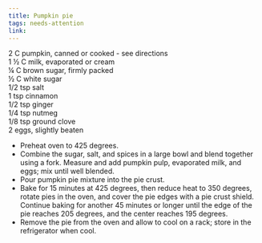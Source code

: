 ```yaml
---
title: Pumpkin pie
tags: needs-attention
link: 
---
```

2 C pumpkin, canned or cooked \- see directions  
1 ½ C milk, evaporated or cream  
¼ C brown sugar, firmly packed  
½ C white sugar  
1/2 tsp salt  
1 tsp cinnamon  
1/2 tsp ginger  
1/4 tsp nutmeg  
1/8 tsp ground clove  
2 eggs, slightly beaten

* Preheat oven to 425 degrees.  
* Combine the sugar, salt, and spices in a large bowl and blend together using a fork. Measure and add pumpkin pulp, evaporated milk, and eggs; mix until well blended.  
* Pour pumpkin pie mixture into the pie crust.  
* Bake for 15 minutes at 425 degrees, then reduce heat to 350 degrees, rotate pies in the oven, and cover the pie edges with a pie crust shield. Continue baking for another 45 minutes or longer until the edge of the pie reaches 205 degrees, and the center reaches 195 degrees.  
* Remove the pie from the oven and allow to cool on a rack; store in the refrigerator when cool.

